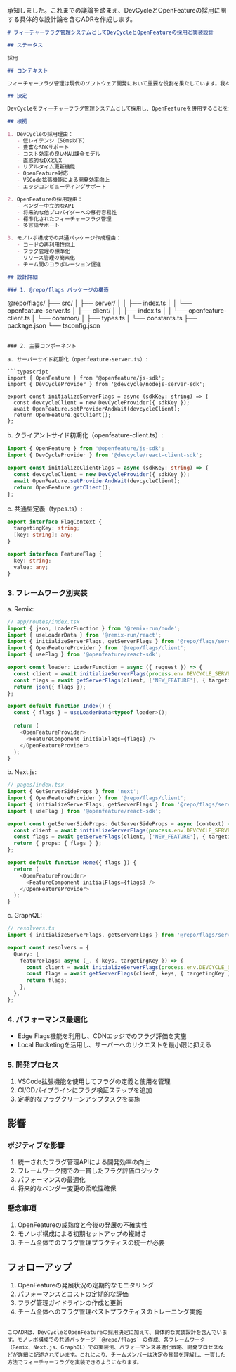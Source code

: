 承知しました。これまでの議論を踏まえ、DevCycleとOpenFeatureの採用に関する具体的な設計論を含むADRを作成します。

```markdown
# フィーチャーフラグ管理システムとしてDevCycleとOpenFeatureの採用と実装設計

## ステータス

採用

## コンテキスト

フィーチャーフラグ管理は現代のソフトウェア開発において重要な役割を果たしています。我々のプロジェクトでは、Remix、Next.js、GraphQLを使用する複数のアプリケーションが存在し、これらすべてでフィーチャーフラグを効果的に管理する必要があります。

## 決定

DevCycleをフィーチャーフラグ管理システムとして採用し、OpenFeatureを併用することを決定しました。さらに、これらを効果的に利用するための共通パッケージ `@repo/flags` を作成し、モノレポ構成で管理することにしました。

## 根拠

1. DevCycleの採用理由：
   - 低レイテンシ（50ms以下）
   - 豊富なSDKサポート
   - コスト効率の良いMAU課金モデル
   - 直感的なDXとUX
   - リアルタイム更新機能
   - OpenFeature対応
   - VSCode拡張機能による開発効率向上
   - エッジコンピューティングサポート

2. OpenFeatureの採用理由：
   - ベンダー中立的なAPI
   - 将来的な他プロバイダーへの移行容易性
   - 標準化されたフィーチャーフラグ管理
   - 多言語サポート

3. モノレポ構成での共通パッケージ作成理由：
   - コードの再利用性向上
   - フラグ管理の標準化
   - リリース管理の簡素化
   - チーム間のコラボレーション促進

## 設計詳細

### 1. @repo/flags パッケージの構造

```
@repo/flags/
├── src/
│   ├── server/
│   │   ├── index.ts
│   │   └── openfeature-server.ts
│   ├── client/
│   │   ├── index.ts
│   │   └── openfeature-client.ts
│   └── common/
│       ├── types.ts
│       └── constants.ts
├── package.json
└── tsconfig.json
```

### 2. 主要コンポーネント

a. サーバーサイド初期化（openfeature-server.ts）:

```typescript
import { OpenFeature } from '@openfeature/js-sdk';
import { DevCycleProvider } from '@devcycle/nodejs-server-sdk';

export const initializeServerFlags = async (sdkKey: string) => {
  const devcycleClient = new DevCycleProvider({ sdkKey });
  await OpenFeature.setProviderAndWait(devcycleClient);
  return OpenFeature.getClient();
};
```

b. クライアントサイド初期化（openfeature-client.ts）:

```typescript
import { OpenFeature } from '@openfeature/js-sdk';
import { DevCycleProvider } from '@devcycle/react-client-sdk';

export const initializeClientFlags = async (sdkKey: string) => {
  const devcycleClient = new DevCycleProvider({ sdkKey });
  await OpenFeature.setProviderAndWait(devcycleClient);
  return OpenFeature.getClient();
};
```

c. 共通型定義（types.ts）:

```typescript
export interface FlagContext {
  targetingKey: string;
  [key: string]: any;
}

export interface FeatureFlag {
  key: string;
  value: any;
}
```

### 3. フレームワーク別実装

a. Remix:

```typescript
// app/routes/index.tsx
import { json, LoaderFunction } from '@remix-run/node';
import { useLoaderData } from '@remix-run/react';
import { initializeServerFlags, getServerFlags } from '@repo/flags/server';
import { OpenFeatureProvider } from '@repo/flags/client';
import { useFlag } from '@openfeature/react-sdk';

export const loader: LoaderFunction = async ({ request }) => {
  const client = await initializeServerFlags(process.env.DEVCYCLE_SERVER_SDK_KEY);
  const flags = await getServerFlags(client, ['NEW_FEATURE'], { targetingKey: 'user-123' });
  return json({ flags });
};

export default function Index() {
  const { flags } = useLoaderData<typeof loader>();
  
  return (
    <OpenFeatureProvider>
      <FeatureComponent initialFlags={flags} />
    </OpenFeatureProvider>
  );
}
```

b. Next.js:

```typescript
// pages/index.tsx
import { GetServerSideProps } from 'next';
import { OpenFeatureProvider } from '@repo/flags/client';
import { initializeServerFlags, getServerFlags } from '@repo/flags/server';
import { useFlag } from '@openfeature/react-sdk';

export const getServerSideProps: GetServerSideProps = async (context) => {
  const client = await initializeServerFlags(process.env.DEVCYCLE_SERVER_SDK_KEY);
  const flags = await getServerFlags(client, ['NEW_FEATURE'], { targetingKey: 'user-123' });
  return { props: { flags } };
};

export default function Home({ flags }) {
  return (
    <OpenFeatureProvider>
      <FeatureComponent initialFlags={flags} />
    </OpenFeatureProvider>
  );
}
```

c. GraphQL:

```typescript
// resolvers.ts
import { initializeServerFlags, getServerFlags } from '@repo/flags/server';

export const resolvers = {
  Query: {
    featureFlags: async (_, { keys, targetingKey }) => {
      const client = await initializeServerFlags(process.env.DEVCYCLE_SERVER_SDK_KEY);
      const flags = await getServerFlags(client, keys, { targetingKey });
      return flags;
    },
  },
};
```

### 4. パフォーマンス最適化

- Edge Flags機能を利用し、CDNエッジでのフラグ評価を実施
- Local Bucketingを活用し、サーバーへのリクエストを最小限に抑える

### 5. 開発プロセス

1. VSCode拡張機能を使用してフラグの定義と使用を管理
2. CI/CDパイプラインにフラグ検証ステップを追加
3. 定期的なフラグクリーンアップタスクを実施

## 影響

### ポジティブな影響

1. 統一されたフラグ管理APIによる開発効率の向上
2. フレームワーク間での一貫したフラグ評価ロジック
3. パフォーマンスの最適化
4. 将来的なベンダー変更の柔軟性確保

### 懸念事項

1. OpenFeatureの成熟度と今後の発展の不確実性
2. モノレポ構成による初期セットアップの複雑さ
3. チーム全体でのフラグ管理プラクティスの統一が必要

## フォローアップ

1. OpenFeatureの発展状況の定期的なモニタリング
2. パフォーマンスとコストの定期的な評価
3. フラグ管理ガイドラインの作成と更新
4. チーム全体へのフラグ管理ベストプラクティスのトレーニング実施

```

このADRは、DevCycleとOpenFeatureの採用決定に加えて、具体的な実装設計を含んでいます。モノレポ構成での共通パッケージ `@repo/flags` の作成、各フレームワーク（Remix、Next.js、GraphQL）での実装例、パフォーマンス最適化戦略、開発プロセスなどが詳細に記述されています。これにより、チームメンバーは決定の背景を理解し、一貫した方法でフィーチャーフラグを実装できるようになります。